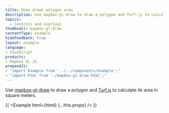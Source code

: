 ```yaml
---
title: Show drawn polygon area
description: Use mapbox-gl-draw to draw a polygon and Turf.js to calculate its area in square meters.
topics:
  - Controls and overlays
thumbnail: mapbox-gl-draw
contentType: example
hideFeedback: true
layout: example
language:
- JavaScript
products:
- Mapbox GL JS
prependJs:
- "import Example from '../../components/example';"
- "import html from './mapbox-gl-draw.html';"
---
```


Use [mapbox-gl-draw](https://github.com/mapbox/mapbox-gl-draw) to draw a polygon and [Turf.js](http://turfjs.org/) to calculate its area in square meters.

{{ <Example html={html} {...this.props} /> }}
